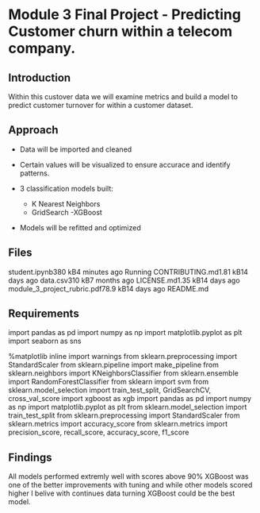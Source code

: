 
# Module 3 Final Project - Predicting Customer churn within a telecom company. 


## Introduction

Within this custover data we will examine metrics and build a model to predict customer turnover for within a customer dataset. 


## Approach

- Data will be imported and cleaned 
- Certain values will be visualized to ensure accurace and identify patterns. 
- 3 classification models built:
    - K Nearest Neighbors
    - GridSearch 
    -XGBoost 
    
- Models will be refitted and optimized 


## Files

student.ipynb380 kB4 minutes ago
Running
CONTRIBUTING.md1.81 kB14 days ago
data.csv310 kB7 months ago
LICENSE.md1.35 kB14 days ago
module_3_project_rubric.pdf78.9 kB14 days ago
README.md



## Requirements 

import pandas as pd 
import numpy as np
import matplotlib.pyplot as plt
import seaborn as sns

%matplotlib inline 
import warnings
from sklearn.preprocessing import StandardScaler
from sklearn.pipeline import make_pipeline
from sklearn.neighbors import KNeighborsClassifier
from sklearn.ensemble import RandomForestClassifier
from sklearn import svm
from sklearn.model_selection import train_test_split, GridSearchCV, cross_val_score
import xgboost as xgb
import pandas as pd
import numpy as np
import matplotlib.pyplot as plt
from sklearn.model_selection import train_test_split
from sklearn.preprocessing import StandardScaler
from sklearn.metrics import accuracy_score
from sklearn.metrics import precision_score, recall_score, accuracy_score, f1_score

## Findings 

All models performed extremly well with scores above 90% 
XGBoost was one of the better improvements with tuning and while other models scored higher I belive with continues data turning XGBoost could be the best model. 





